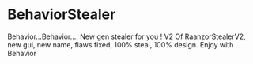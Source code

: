 # BehaviorStealer
Behavior...Behavior.... New gen stealer for you ! V2 Of RaanzorStealerV2, new gui, new name, flaws fixed, 100% steal, 100% design. Enjoy with Behavior
